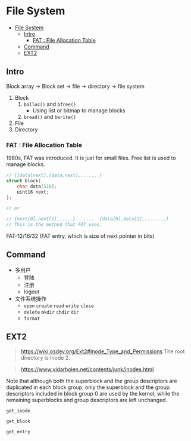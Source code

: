 # File System

- [File System](#file-system)
  - [Intro](#intro)
    - [FAT : File Allocation Table](#fat--file-allocation-table)
  - [Command](#command)
  - [EXT2](#ext2)

## Intro

Block array -> Block set -> file -> directory -> file system

1. Block
   1. `balloc()` and `bfree()`
      - Using list or bitmap to manage blocks
   2. `bread()` and `bwrite()`
2. File
3. Directory

### FAT : File Allocation Table

1980s, FAT was introduced. It is just for small files.
Free list is used to manage blocks.

```c++
// {[data|next],[data,next],.......}
struct block{
    char data[510];
    uint16 next;
}; 

// or 

// {next[0],next[1],.....}  .....  {data[0],data[1],........}
// This is the method that FAT uses.

```

FAT-12/16/32 (FAT entry, which is size of next pointer in bits)



## Command

- 多用户
  - 登陆
  - 注册
  - logout
- 文件系统操作
  - `open` `create` `read` `write`  `close`
  - `delete` `mkdir` `chdir` `dir` 
  - `format`





## EXT2
> https://wiki.osdev.org/Ext2#Inode_Type_and_Permissions
The root directory is Inode 2.

> https://www.vidarholen.net/contents/junk/inodes.html
> 

Note that although both the superblock and the group descriptors are duplicated in each block group, only the superblock and the group descriptors included in block group 0 are used by the kernel, while the remaining superblocks and group descriptors are left unchanged. 



`get_inode`



`get_block`



`get_entry`

